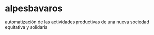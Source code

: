 # alpesbavaros
automatización de las actividades productivas de una nueva sociedad equitativa y solidaria
